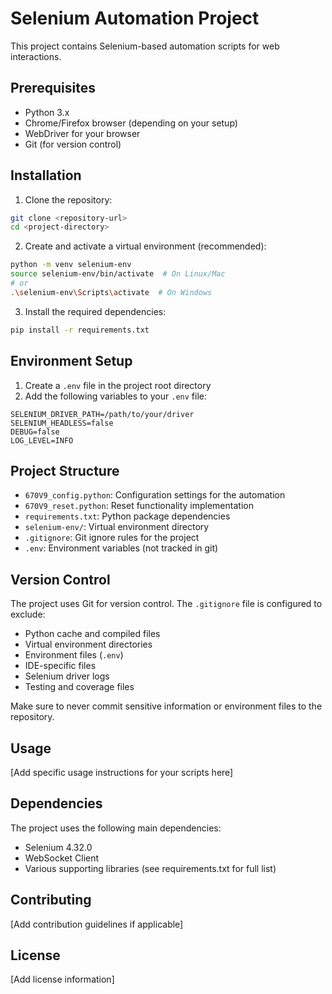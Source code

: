 # Selenium Automation Project

This project contains Selenium-based automation scripts for web interactions.

## Prerequisites

- Python 3.x
- Chrome/Firefox browser (depending on your setup)
- WebDriver for your browser
- Git (for version control)

## Installation

1. Clone the repository:
```bash
git clone <repository-url>
cd <project-directory>
```

2. Create and activate a virtual environment (recommended):
```bash
python -m venv selenium-env
source selenium-env/bin/activate  # On Linux/Mac
# or
.\selenium-env\Scripts\activate  # On Windows
```

3. Install the required dependencies:
```bash
pip install -r requirements.txt
```

## Environment Setup

1. Create a `.env` file in the project root directory
2. Add the following variables to your `.env` file:
```
SELENIUM_DRIVER_PATH=/path/to/your/driver
SELENIUM_HEADLESS=false
DEBUG=false
LOG_LEVEL=INFO
```

## Project Structure

- `670V9_config.python`: Configuration settings for the automation
- `670V9_reset.python`: Reset functionality implementation
- `requirements.txt`: Python package dependencies
- `selenium-env/`: Virtual environment directory
- `.gitignore`: Git ignore rules for the project
- `.env`: Environment variables (not tracked in git)

## Version Control

The project uses Git for version control. The `.gitignore` file is configured to exclude:
- Python cache and compiled files
- Virtual environment directories
- Environment files (`.env`)
- IDE-specific files
- Selenium driver logs
- Testing and coverage files

Make sure to never commit sensitive information or environment files to the repository.

## Usage

[Add specific usage instructions for your scripts here]

## Dependencies

The project uses the following main dependencies:
- Selenium 4.32.0
- WebSocket Client
- Various supporting libraries (see requirements.txt for full list)

## Contributing

[Add contribution guidelines if applicable]

## License

[Add license information] 